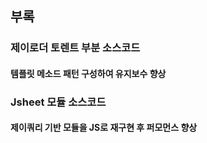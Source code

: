 ## 부록

### 제이로더 토렌트 부분 소스코드

#### 템플릿 메소드 패턴 구성하여 유지보수 향상

### Jsheet 모듈 소스코드

#### 제이쿼리 기반 모듈을 JS로 재구현 후 퍼모먼스 향상